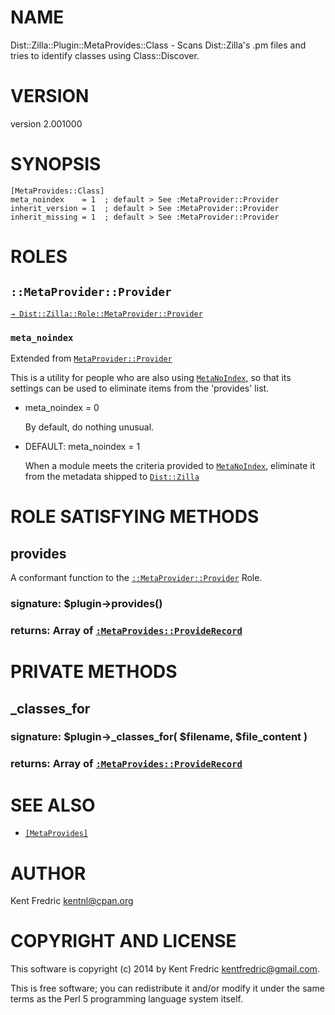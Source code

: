 # NAME

Dist::Zilla::Plugin::MetaProvides::Class - Scans Dist::Zilla's .pm files and tries to identify classes using Class::Discover.

# VERSION

version 2.001000

# SYNOPSIS

    [MetaProvides::Class]
    meta_noindex    = 1  ; default > See :MetaProvider::Provider
    inherit_version = 1  ; default > See :MetaProvider::Provider
    inherit_missing = 1  ; default > See :MetaProvider::Provider

# ROLES

## `::MetaProvider::Provider`

[`→ Dist::Zilla::Role::MetaProvider::Provider`](https://metacpan.org/pod/Dist::Zilla::Role::MetaProvider::Provider)

### `meta_noindex`

Extended from [`MetaProvider::Provider`](https://metacpan.org/pod/Dist::Zilla::Role::MetaProvider::Provider#meta_noindex)

This is a utility for people who are also using [`MetaNoIndex`](https://metacpan.org/pod/Dist::Zilla::Plugin::MetaNoIndex),
so that its settings can be used to eliminate items from the 'provides' list.

- meta\_noindex = 0

    By default, do nothing unusual.

- DEFAULT: meta\_noindex = 1

    When a module meets the criteria provided to [`MetaNoIndex`](https://metacpan.org/pod/Dist::Zilla::Plugin::MetaNoIndex),
    eliminate it from the metadata shipped to [`Dist::Zilla`](https://metacpan.org/pod/Dist::Zilla)

# ROLE SATISFYING METHODS

## provides

A conformant function to the [`::MetaProvider::Provider`](https://metacpan.org/pod/Dist::Zilla::Role::MetaProvider::Provider) Role.

### signature: $plugin->provides()

### returns: Array of [`:MetaProvides::ProvideRecord`](https://metacpan.org/pod/Dist::Zilla::MetaProvides::ProvideRecord)

# PRIVATE METHODS

## \_classes\_for

### signature: $plugin->\_classes\_for( $filename, $file\_content )

### returns: Array of [`:MetaProvides::ProvideRecord`](https://metacpan.org/pod/Dist::Zilla::MetaProvides::ProvideRecord)

# SEE ALSO

- [`[MetaProvides]`](https://metacpan.org/pod/Dist::Zilla::Plugin::MetaProvides)

# AUTHOR

Kent Fredric <kentnl@cpan.org>

# COPYRIGHT AND LICENSE

This software is copyright (c) 2014 by Kent Fredric <kentfredric@gmail.com>.

This is free software; you can redistribute it and/or modify it under
the same terms as the Perl 5 programming language system itself.
